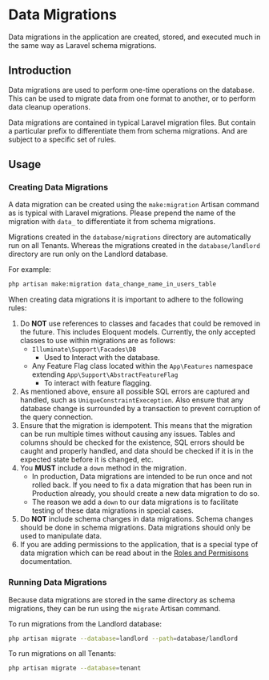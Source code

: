 # Data Migrations

Data migrations in the application are created, stored, and executed much in the same way as Laravel schema migrations.

## Introduction

Data migrations are used to perform one-time operations on the database. This can be used to migrate data from one format to another, or to perform data cleanup operations.

Data migrations are contained in typical Laravel migration files. But contain a particular prefix to differentiate them from schema migrations. And are subject to a specific set of rules.

## Usage

### Creating Data Migrations

A data migration can be created using the `make:migration` Artisan command as is typical with Laravel migrations. Please prepend the name of the migration with `data_` to differentiate it from schema migrations.

Migrations created in the `database/migrations` directory are automatically run on all Tenants. Whereas the migrations created in the `database/landlord` directory are run only on the Landlord database.

For example:

```bash
php artisan make:migration data_change_name_in_users_table
```

When creating data migrations it is important to adhere to the following rules:

1. Do **NOT** use references to classes and facades that could be removed in the future. This includes Eloquent models. Currently, the only accepted classes to use within migrations are as follows:
    - `Illuminate\Support\Facades\DB`
        - Used to Interact with the database.
    - Any Feature Flag class located within the `App\Features` namespace extending `App\Support\AbstractFeatureFlag`
        - To interact with feature flagging.
2. As mentioned above, ensure all possible SQL errors are captured and handled, such as `UniqueConstraintExeception`. Also ensure that any database change is surrounded by a transaction to prevent corruption of the query connection.
2. Ensure that the migration is idempotent. This means that the migration can be run multiple times without causing any issues. Tables and columns should be checked for the existence, SQL errors should be caught and properly handled, and data should be checked if it is in the expected state before it is changed, etc.
3. You **MUST** include a `down` method in the migration.
    - In production, Data migrations are intended to be run once and not rolled back. If you need to fix a data migration that has been run in Production already, you should create a new data migration to do so.
    - The reason we add a `down` to our data migrations is to facilitate testing of these data migrations in special cases.
4. Do **NOT** include schema changes in data migrations. Schema changes should be done in schema migrations. Data migrations should only be used to manipulate data.
5. If you are adding permissions to the application, that is a special type of data migration which can be read about in the [Roles and Permisisons](/docs/roles-and-permissions.md) documentation.

### Running Data Migrations

Because data migrations are stored in the same directory as schema migrations, they can be run using the `migrate` Artisan command.

To run migrations from the Landlord database:

```bash
php artisan migrate --database=landlord --path=database/landlord
```

To run migrations on all Tenants:

```bash
php artisan migrate --database=tenant
```